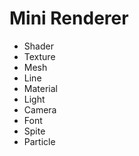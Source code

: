 # Mini Renderer

-   Shader
-   Texture
-   Mesh
-   Line
-   Material
-   Light
-   Camera
-   Font
-   Spite
-   Particle
